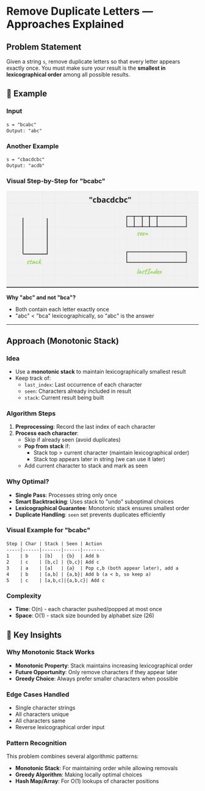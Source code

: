 # Remove Duplicate Letters — Approaches Explained

## Problem Statement
Given a string `s`, remove duplicate letters so that every letter appears exactly once. You must make sure your result is the **smallest in lexicographical order** among all possible results.

## 📘 Example

### Input
```text
s = "bcabc"
Output: "abc"
```

### Another Example
```text
s = "cbacdcbc"
Output: "acdb"
```

### Visual Step-by-Step for "bcabc"
![Remove Duplicate Letters Animation](https://github.com/shivamm-verma/Daily-DSA/blob/main/29_Remove_Duplicate_letters/Explanation.gif)

**Why "abc" and not "bca"?**
- Both contain each letter exactly once
- "abc" < "bca" lexicographically, so "abc" is the answer

---

## Approach (Monotonic Stack)

### Idea
- Use a **monotonic stack** to maintain lexicographically smallest result
- Keep track of:
  - `last_index`: Last occurrence of each character
  - `seen`: Characters already included in result
  - `stack`: Current result being built

### Algorithm Steps
1. **Preprocessing**: Record the last index of each character
2. **Process each character**:
   - Skip if already seen (avoid duplicates)
   - **Pop from stack** if:
     - Stack top > current character (maintain lexicographical order)
     - Stack top appears later in string (we can use it later)
   - Add current character to stack and mark as seen

### Why Optimal?
- **Single Pass**: Processes string only once
- **Smart Backtracking**: Uses stack to "undo" suboptimal choices
- **Lexicographical Guarantee**: Monotonic stack ensures smallest order
- **Duplicate Handling**: `seen` set prevents duplicates efficiently

### Visual Example for "bcabc"
```text
Step | Char | Stack | Seen | Action
-----|------|-------|------|--------
1    | b    | [b]   | {b}  | Add b
2    | c    | [b,c] | {b,c}| Add c  
3    | a    | [a]   | {a}  | Pop c,b (both appear later), add a
4    | b    | [a,b] | {a,b}| Add b (a < b, so keep a)
5    | c    | [a,b,c]|{a,b,c}| Add c
```

### Complexity
- **Time**: O(n) - each character pushed/popped at most once
- **Space**: O(1) - stack size bounded by alphabet size (26)



## 🔑 Key Insights

### Why Monotonic Stack Works
- **Monotonic Property**: Stack maintains increasing lexicographical order
- **Future Opportunity**: Only remove characters if they appear later
- **Greedy Choice**: Always prefer smaller characters when possible

### Edge Cases Handled
- Single character strings
- All characters unique
- All characters same
- Reverse lexicographical order input

### Pattern Recognition
This problem combines several algorithmic patterns:
- **Monotonic Stack**: For maintaining order while allowing removals
- **Greedy Algorithm**: Making locally optimal choices
- **Hash Map/Array**: For O(1) lookups of character positions

